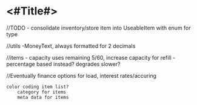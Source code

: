 #  <#Title#>

//TODO
    - consolidate inventory/store item into UseableItem with enum for type
    
//utils
    -MoneyText, always formatted for 2 decimals

//items
    - capacity
        uses remaining 5/60, increase capacity for refill
            - percentage based instead? degrades slower?

//Eventually
    finance
        options for load, interest rates/accuring
        
    color coding item list?
        category for items
        meta data for items
